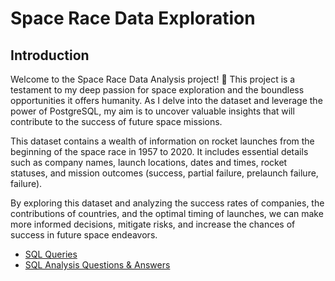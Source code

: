# Space Race Data Exploration

## Introduction

Welcome to the Space Race Data Analysis project! 🚀 This project is a testament to my deep passion for space exploration and the boundless opportunities it offers humanity. As I delve into the dataset and leverage the power of PostgreSQL, my aim is to uncover valuable insights that will contribute to the success of future space missions.

This dataset contains a wealth of information on rocket launches from the beginning of the space race in 1957 to 2020. It includes essential details such as company names, launch locations, dates and times, rocket statuses, and mission outcomes (success, partial failure, prelaunch failure, failure).

By exploring this dataset and analyzing the success rates of companies, the contributions of countries, and the optimal timing of launches, we can make more informed decisions, mitigate risks, and increase the chances of success in future space endeavors.

* [SQL Queries](https://github.com/kyadi33/space_missions/blob/main/space_missions.sql)
* [SQL Analysis Questions & Answers](https://github.com/kyadi33/space_missions/blob/main/questions_and_answers.md)

